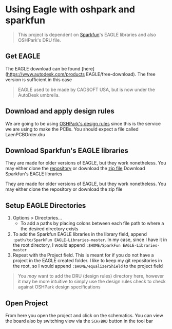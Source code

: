 # Using Eagle with oshpark and sparkfun

> This project is dependent on [Sparkfun](www.sparkfun.com)'s EAGLE libraries and also OSHPark's DRU file.

## Get EAGLE
The EAGLE download can be found [here](https://www.autodesk.com/products EAGLE/free-download). The free version is sufficient in this case

> EAGLE used to be made by CADSOFT USA, but is now under the AutoDesk umbrella.

## Download and apply design rules
We are going to be using [OSHPark's design rules](https://oshpark.com/LaenPCBOrder.dru) since this is the service we are using to make the PCBs. You should expect a file called LaenPCBOrder.dru

## Download Sparkfun's EAGLE libraries
They are made for older versions of EAGLE, but they work nonetheless. You may either clone the [repository](https://github.com/sparkfun/SparkFun-EAGLE-Libraries) or download the [zip file](https://github.com/sparkfun/SparkFun-EAGLE-Libraries/archive/master.zip)
Download Sparkfun's EAGLE libraries

They are made for older versions of EAGLE, but they work nonetheless. You may either clone the repository or download the zip file

## Setup EAGLE Directories

1. Options > Directories...
    * To add a paths by placing colons between each file path to where a the desired directory exists
2. To add the Sparkfun EAGLE libraries in the library field, append `:path/to/SparkFun EAGLE-Libraries-master`. In my case, since I have it in the root directory, I would append `:$HOME/SparkFun EAGLE-Libraries-master`
3. Repeat with the Project field. This is meant for if you do not have a project in the EAGLE created folder. I like to keep my git repositories in the root, so I would append `:$HOME/equalizerShield` to the project field

> You _may_ want to add the DRU (design rules) directory here, however it may be more intuitive to simply use the design rules check to check against OSHPark design specifications

## Open Project

From here you open the project and click on the schematics. You can view the board also by switching view via the `SCH/BRD` button in the tool bar